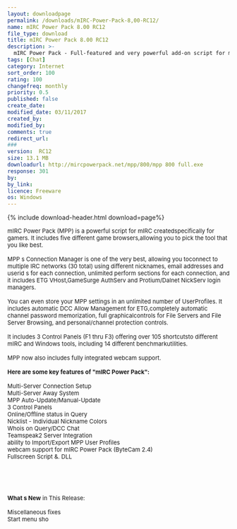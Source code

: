 ```yaml
---
layout: downloadpage
permalink: /downloads/mIRC-Power-Pack-8,00-RC12/
name: mIRC Power Pack 8.00 RC12
file_type: download
title: mIRC Power Pack 8.00 RC12
description: >-
  mIRC Power Pack - Full-featured and very powerful add-on script for mIRC
tags: [Chat]
category: Internet
sort_order: 100
rating: 100
changefreq: monthly
priority: 0.5
published: false
create_date:
modified_date: 03/11/2017
created_by:
modified_by:
comments: true
redirect_url:
###
version:  RC12
size: 13.1 MB
downloadurl: http://mircpowerpack.net/mpp/800/mpp 800 full.exe
response: 301
by:
by_link:
licence: Freeware
os: Windows
---
```


{% include download-header.html download=page%}

<p style="fix-download-text !important">
<p><font size="2">mIRC Power Pack (MPP) is a powerful script for mIRC createdspecifically for gamers. It includes five different game browsers,allowing you to pick the tool that you like best. <br />
<br />
MPP s Connection Manager is one of the very best, allowing you toconnect to multiple IRC networks (30 total) using different nicknames, </font><font size="2">email</font></a><font size="2"> addresses and userid s for each connection, unlimited perform sections for each connection, and it includes ETG VHost,GameSurge AuthServ and Protium/Dalnet NickServ login managers. <br />
<br />
You can even store your MPP settings in an unlimited number of UserProfiles. It includes automatic DCC Allow Management for ETG,completely automatic channel password memorization, full graphicalcontrols for </font><font size="2">File Servers</font></a><font size="2"> and </font><font size="2">File Server</font></a><font size="2"> Browsing, and personal/channel protection controls. <br />
<br />
It includes 3 Control Panels (F1 thru F3) offering over 105 shortcutsto different mIRC and Windows tools, including 14 different benchmarkutilities. <br />
<br />
MPP now also includes fully integrated webcam support.<br />
<br />
<span><strong>Here are some key features of "mIRC Power Pack":</strong></span><br />
<br />
Multi-Server Connection Setup<br />
Multi-Server Away System<br />
MPP Auto-Update/Manual-Update<br />
3 Control Panels<br />
Online/Offline status in Query<br />
Nicklist - Individual Nickname Colors<br />
Whois on Query/DCC Chat<br />
Teamspeak2 Server Integration<br />
ability to Import/Export MPP User Profiles<br />
webcam support for mIRC Power Pack (ByteCam 2.4)<br />
Fullscreen Script &amp;. DLL</font></p>
<!-- google_ad_section_end -->
<p><font size="2">&#160;</font></p>
<div class="celltext_big"><br />
<br />
<font size="2"><strong>What s New</strong> in This Release:<br />
<br />
Miscellaneous fixes<br />
Start menu sho</font></div></p>
